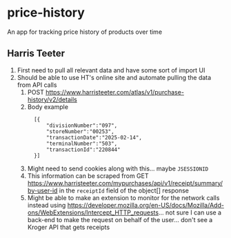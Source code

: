 # price-history
An app for tracking price history of products over time

## Harris Teeter
1. First need to pull all relevant data and have some sort of import UI
1. Should be able to use HT's online site and automate pulling the data from API calls
   1. POST https://www.harristeeter.com/atlas/v1/purchase-history/v2/details
   1. Body example
      ```
        [{
            "divisionNumber":"097",
            "storeNumber":"00253",
            "transactionDate":"2025-02-14",
            "terminalNumber":"503",
            "transactionId":"220844"
        }]
      ```
   1. Might need to send cookies along with this... maybe `JSESSIONID`
   1. This information can be scraped from GET https://www.harristeeter.com/mypurchases/api/v1/receipt/summary/by-user-id in the `receiptId` field of the object[] response
   1. Might be able to make an extension to monitor for the network calls instead using https://developer.mozilla.org/en-US/docs/Mozilla/Add-ons/WebExtensions/Intercept_HTTP_requests... not sure I can use a back-end to make the request on behalf of the user... don't see a Kroger API that gets receipts